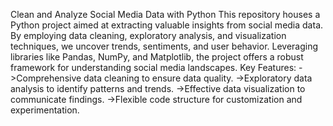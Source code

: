 Clean and Analyze Social Media Data with Python
This repository houses a Python project aimed at extracting valuable insights from social media data. By employing data cleaning, exploratory analysis, and visualization techniques, we uncover trends, sentiments, and user behavior. Leveraging libraries like Pandas, NumPy, and Matplotlib, the project offers a robust framework for understanding social media landscapes.
Key Features:
 ->Comprehensive data cleaning to ensure data quality.
 ->Exploratory data analysis to identify patterns and trends.
 ->Effective data visualization to communicate findings.
 ->Flexible code structure for customization and experimentation.
